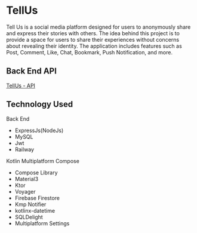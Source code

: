 
# TellUs

Tell Us is a social media platform designed for users to anonymously share and express their stories with others. The idea behind this project is to provide a space for users to share their experiences without concerns about revealing their identity. The application includes features such as Post, Comment, Like, Chat, Bookmark, Push Notification, and more.

## Back End API

[TellUs - API](https://github.com/FebrianDev/tellus-api)

## Technology Used

Back End
- ExpressJs(NodeJs)
- MySQL
- Jwt
- Railway

Kotlin Multiplatform Compose
- Compose Library
- Material3
- Ktor
- Voyager
- Firebase Firestore
- Kmp Notifier
- kotlinx-datetime
- SQLDelight
- Multiplatform Settings

